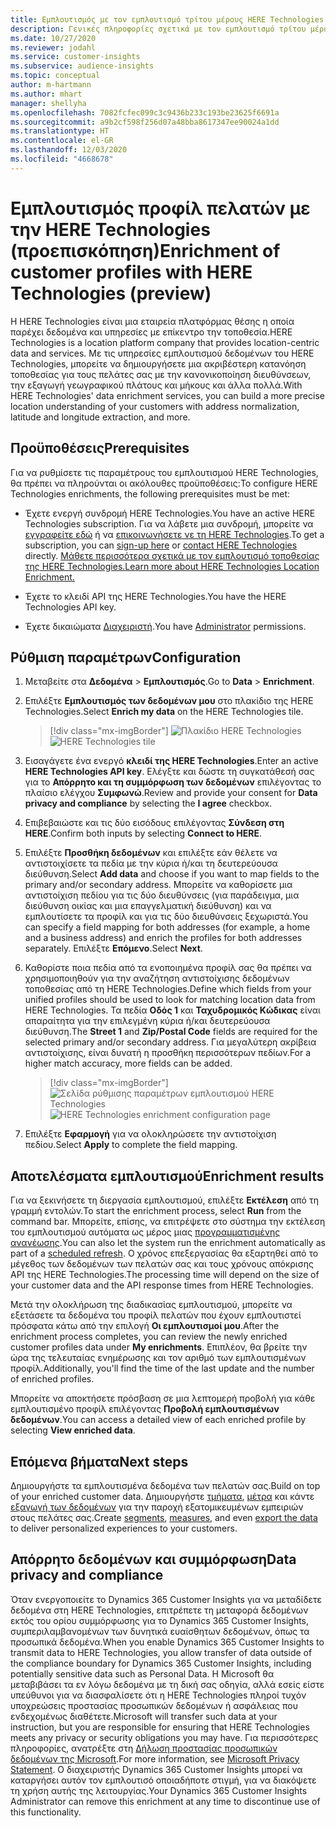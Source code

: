 ```yaml
---
title: Εμπλουτισμός με τον εμπλουτισμό τρίτου μέρους HERE Technologies
description: Γενικές πληροφορίες σχετικά με τον εμπλουτισμό τρίτου μέρους της HERE Technologies.
ms.date: 10/27/2020
ms.reviewer: jodahl
ms.service: customer-insights
ms.subservice: audience-insights
ms.topic: conceptual
author: m-hartmann
ms.author: mhart
manager: shellyha
ms.openlocfilehash: 7082fcfec099c3c9436b233c193be23625f6691a
ms.sourcegitcommit: a9b2cf598f256d07a48bba8617347ee90024a1dd
ms.translationtype: HT
ms.contentlocale: el-GR
ms.lasthandoff: 12/03/2020
ms.locfileid: "4668678"
---
```

# <a name="enrichment-of-customer-profiles-with-here-technologies-preview"></a><span data-ttu-id="b2397-103">Εμπλουτισμός προφίλ πελατών με την HERE Technologies (προεπισκόπηση)</span><span class="sxs-lookup"><span data-stu-id="b2397-103">Enrichment of customer profiles with HERE Technologies (preview)</span></span>

<span data-ttu-id="b2397-104">Η HERE Technologies είναι μια εταιρεία πλατφόρμας θέσης η οποία παρέχει δεδομένα και υπηρεσίες με επίκεντρο την τοποθεσία.</span><span class="sxs-lookup"><span data-stu-id="b2397-104">HERE Technologies is a location platform company that provides location-centric data and services.</span></span> <span data-ttu-id="b2397-105">Με τις υπηρεσίες εμπλουτισμού δεδομένων του HERE Technologies, μπορείτε να δημιουργήσετε μια ακριβέστερη κατανόηση τοποθεσίας για τους πελάτες σας με την κανονικοποίηση διευθύνσεων, την εξαγωγή γεωγραφικού πλάτους και μήκους και άλλα πολλά.</span><span class="sxs-lookup"><span data-stu-id="b2397-105">With HERE Technologies' data enrichment services, you can build a more precise location understanding of your customers with address normalization, latitude and longitude extraction, and more.</span></span>

## <a name="prerequisites"></a><span data-ttu-id="b2397-106">Προϋποθέσεις</span><span class="sxs-lookup"><span data-stu-id="b2397-106">Prerequisites</span></span>

<span data-ttu-id="b2397-107">Για να ρυθμίσετε τις παραμέτρους του εμπλουτισμού HERE Technologies, θα πρέπει να πληρούνται οι ακόλουθες προϋποθέσεις:</span><span class="sxs-lookup"><span data-stu-id="b2397-107">To configure HERE Technologies enrichments, the following prerequisites must be met:</span></span>

- <span data-ttu-id="b2397-108">Έχετε ενεργή συνδρομή HERE Technologies.</span><span class="sxs-lookup"><span data-stu-id="b2397-108">You have an active HERE Technologies subscription.</span></span> <span data-ttu-id="b2397-109">Για να λάβετε μια συνδρομή, μπορείτε να [εγγραφείτε εδώ](https://developer.here.com/sign-up?utm_medium=referral&utm_source=Microsoft-Dynamics-CI&create=Freemium-Basic) ή να [επικοινωνήσετε νε τη HERE Technologies](https://developer.here.com/help?utm_medium=referral&utm_source=Microsoft-Dynamics-CI#how-can-we-help-you).</span><span class="sxs-lookup"><span data-stu-id="b2397-109">To get a subscription, you can [sign-up here](https://developer.here.com/sign-up?utm_medium=referral&utm_source=Microsoft-Dynamics-CI&create=Freemium-Basic) or [contact HERE Technologies](https://developer.here.com/help?utm_medium=referral&utm_source=Microsoft-Dynamics-CI#how-can-we-help-you) directly.</span></span> [<span data-ttu-id="b2397-110">Μάθετε περισσότερα σχετικά με τον εμπλουτισμό τοποθεσίας της HERE Technologies.</span><span class="sxs-lookup"><span data-stu-id="b2397-110">Learn more about HERE Technologies Location Enrichment.</span></span>](https://developer.here.com/location-enrichment?cid=Dev-MicrosoftDynamics-DB-0-Dev-&utm_source=MicrosoftDynamics&utm_medium=referral&utm_campaign=Online_Dev_ReferralMicrosoft)

- <span data-ttu-id="b2397-111">Έχετε το κλειδί API της HERE Technologies.</span><span class="sxs-lookup"><span data-stu-id="b2397-111">You have the HERE Technologies API key.</span></span>

- <span data-ttu-id="b2397-112">Έχετε δικαιώματα [Διαχειριστή](permissions.md#administrator).</span><span class="sxs-lookup"><span data-stu-id="b2397-112">You have [Administrator](permissions.md#administrator) permissions.</span></span>

## <a name="configuration"></a><span data-ttu-id="b2397-113">Ρύθμιση παραμέτρων</span><span class="sxs-lookup"><span data-stu-id="b2397-113">Configuration</span></span>

1. <span data-ttu-id="b2397-114">Μεταβείτε στα **Δεδομένα** > **Εμπλουτισμός**.</span><span class="sxs-lookup"><span data-stu-id="b2397-114">Go to **Data** > **Enrichment**.</span></span>

1. <span data-ttu-id="b2397-115">Επιλέξτε **Εμπλουτισμός των δεδομένων μου** στο πλακίδιο της HERE Technologies.</span><span class="sxs-lookup"><span data-stu-id="b2397-115">Select **Enrich my data** on the HERE Technologies tile.</span></span>

   > [!div class="mx-imgBorder"]
   > <span data-ttu-id="b2397-116">![Πλακίδιο HERE Technologies](media/HERE-tile.png "Πλακίδιο HERE Technologies")</span><span class="sxs-lookup"><span data-stu-id="b2397-116">![HERE Technologies tile](media/HERE-tile.png "HERE Technologies tile")</span></span>

1. <span data-ttu-id="b2397-117">Εισαγάγετε ένα ενεργό **κλειδί της HERE Technologies**.</span><span class="sxs-lookup"><span data-stu-id="b2397-117">Enter an active **HERE Technologies API key**.</span></span> <span data-ttu-id="b2397-118">Ελέγξτε και δώστε τη συγκατάθεσή σας για το **Απόρρητο και τη συμμόρφωση των δεδομένων** επιλέγοντας το πλαίσιο ελέγχου **Συμφωνώ**.</span><span class="sxs-lookup"><span data-stu-id="b2397-118">Review and provide your consent for **Data privacy and compliance** by selecting the **I agree** checkbox.</span></span> 

1. <span data-ttu-id="b2397-119">Επιβεβαιώστε και τις δύο εισόδους επιλέγοντας **Σύνδεση στη HERE**.</span><span class="sxs-lookup"><span data-stu-id="b2397-119">Confirm both inputs by selecting **Connect to HERE**.</span></span>

1. <span data-ttu-id="b2397-120">Επιλέξτε **Προσθήκη δεδομένων** και επιλέξτε εάν θέλετε να αντιστοιχίσετε τα πεδία με την κύρια ή/και τη δευτερεύουσα διεύθυνση.</span><span class="sxs-lookup"><span data-stu-id="b2397-120">Select **Add data** and choose if you want to map fields to the primary and/or secondary address.</span></span> <span data-ttu-id="b2397-121">Μπορείτε να καθορίσετε μια αντιστοίχιση πεδίου για τις δύο διευθύνσεις (για παράδειγμα, μια διεύθυνση οικίας και μια επαγγελματική διεύθυνση) και να εμπλουτίσετε τα προφίλ και για τις δύο διευθύνσεις ξεχωριστά.</span><span class="sxs-lookup"><span data-stu-id="b2397-121">You can specify a field mapping for both addresses (for example, a home and a business address) and enrich the profiles for both addresses separately.</span></span> <span data-ttu-id="b2397-122">Επιλέξτε **Επόμενο**.</span><span class="sxs-lookup"><span data-stu-id="b2397-122">Select **Next**.</span></span>

1. <span data-ttu-id="b2397-123">Καθορίστε ποια πεδία από τα ενοποιημένα προφίλ σας θα πρέπει να χρησιμοποιηθούν για την αναζήτηση αντιστοίχισης δεδομένων τοποθεσίας από τη HERE Technologies.</span><span class="sxs-lookup"><span data-stu-id="b2397-123">Define which fields from your unified profiles should be used to look for matching location data from HERE Technologies.</span></span> <span data-ttu-id="b2397-124">Τα πεδία **Οδός 1** και **Ταχυδρομικός Κώδικας** είναι απαραίτητα για την επιλεγμένη κύρια ή/και δευτερεύουσα διεύθυνση.</span><span class="sxs-lookup"><span data-stu-id="b2397-124">The **Street 1** and **Zip/Postal Code** fields are required for the selected primary and/or secondary address.</span></span> <span data-ttu-id="b2397-125">Για μεγαλύτερη ακρίβεια αντιστοίχισης, είναι δυνατή η προσθήκη περισσότερων πεδίων.</span><span class="sxs-lookup"><span data-stu-id="b2397-125">For a higher match accuracy, more fields can be added.</span></span>

   > [!div class="mx-imgBorder"]
   > <span data-ttu-id="b2397-126">![Σελίδα ρύθμισης παραμέτρων εμπλουτισμού HERE Technologies](media/enrichment-HERE-configuration.png "Σελίδα ρύθμισης παραμέτρων εμπλουτισμού HERE Technologies")</span><span class="sxs-lookup"><span data-stu-id="b2397-126">![HERE Technologies enrichment configuration page](media/enrichment-HERE-configuration.png "HERE Technologies enrichment configuration page")</span></span>

1. <span data-ttu-id="b2397-127">Επιλέξτε **Εφαρμογή** για να ολοκληρώσετε την αντιστοίχιση πεδίου.</span><span class="sxs-lookup"><span data-stu-id="b2397-127">Select **Apply** to complete the field mapping.</span></span>

## <a name="enrichment-results"></a><span data-ttu-id="b2397-128">Αποτελέσματα εμπλουτισμού</span><span class="sxs-lookup"><span data-stu-id="b2397-128">Enrichment results</span></span>

<span data-ttu-id="b2397-129">Για να ξεκινήσετε τη διεργασία εμπλουτισμού, επιλέξτε **Εκτέλεση** από τη γραμμή εντολών.</span><span class="sxs-lookup"><span data-stu-id="b2397-129">To start the enrichment process, select **Run** from the command bar.</span></span> <span data-ttu-id="b2397-130">Μπορείτε, επίσης, να επιτρέψετε στο σύστημα την εκτέλεση του εμπλουτισμού αυτόματα ως μέρος μιας [προγραμματισμένης ανανέωσης](system.md#schedule-tab).</span><span class="sxs-lookup"><span data-stu-id="b2397-130">You can also let the system run the enrichment automatically as part of a [scheduled refresh](system.md#schedule-tab).</span></span> <span data-ttu-id="b2397-131">Ο χρόνος επεξεργασίας θα εξαρτηθεί από το μέγεθος των δεδομένων των πελατών σας και τους χρόνους απόκρισης API της HERE Technologies.</span><span class="sxs-lookup"><span data-stu-id="b2397-131">The processing time will depend on the size of your customer data and the API response times from HERE Technologies.</span></span>

<span data-ttu-id="b2397-132">Μετά την ολοκλήρωση της διαδικασίας εμπλουτισμού, μπορείτε να εξετάσετε τα δεδομένα του προφίλ πελατών που έχουν εμπλουτιστεί πρόσφατα κάτω από την επιλογή **Οι εμπλουτισμοί μου**.</span><span class="sxs-lookup"><span data-stu-id="b2397-132">After the enrichment process completes, you can review the newly enriched customer profiles data under **My enrichments**.</span></span> <span data-ttu-id="b2397-133">Επιπλέον, θα βρείτε την ώρα της τελευταίας ενημέρωσης και τον αριθμό των εμπλουτισμένων προφίλ.</span><span class="sxs-lookup"><span data-stu-id="b2397-133">Additionally, you'll find the time of the last update and the number of enriched profiles.</span></span>

<span data-ttu-id="b2397-134">Μπορείτε να αποκτήσετε πρόσβαση σε μια λεπτομερή προβολή για κάθε εμπλουτισμένο προφίλ επιλέγοντας **Προβολή εμπλουτισμένων δεδομένων**.</span><span class="sxs-lookup"><span data-stu-id="b2397-134">You can access a detailed view of each enriched profile by selecting **View enriched data**.</span></span>

## <a name="next-steps"></a><span data-ttu-id="b2397-135">Επόμενα βήματα</span><span class="sxs-lookup"><span data-stu-id="b2397-135">Next steps</span></span>

<span data-ttu-id="b2397-136">Δημιουργήστε τα εμπλουτισμένα δεδομένα των πελατών σας.</span><span class="sxs-lookup"><span data-stu-id="b2397-136">Build on top of your enriched customer data.</span></span> <span data-ttu-id="b2397-137">Δημιουργήστε [τμήματα](segments.md), [μέτρα](measures.md) και κάντε [εξαγωγή των δεδομένων](export-destinations.md) για την παροχή εξατομικευμένων εμπειριών στους πελάτες σας.</span><span class="sxs-lookup"><span data-stu-id="b2397-137">Create [segments](segments.md), [measures](measures.md), and even [export the data](export-destinations.md) to deliver personalized experiences to your customers.</span></span>

## <a name="data-privacy-and-compliance"></a><span data-ttu-id="b2397-138">Απόρρητο δεδομένων και συμμόρφωση</span><span class="sxs-lookup"><span data-stu-id="b2397-138">Data privacy and compliance</span></span>

<span data-ttu-id="b2397-139">Όταν ενεργοποιείτε το Dynamics 365 Customer Insights για να μεταδίδετε δεδομένα στη HERE Technologies, επιτρέπετε τη μεταφορά δεδομένων εκτός του ορίου συμμόρφωσης για το Dynamics 365 Customer Insights, συμπεριλαμβανομένων των δυνητικά ευαίσθητων δεδομένων, όπως τα προσωπικά δεδομένα.</span><span class="sxs-lookup"><span data-stu-id="b2397-139">When you enable Dynamics 365 Customer Insights to transmit data to HERE Technologies, you allow transfer of data outside of the compliance boundary for Dynamics 365 Customer Insights, including potentially sensitive data such as Personal Data.</span></span> <span data-ttu-id="b2397-140">Η Microsoft θα μεταβιβάσει τα εν λόγω δεδομένα με τη δική σας οδηγία, αλλά εσείς είστε υπεύθυνοι για να διασφαλίσετε ότι η HERE Technologies πληροί τυχόν υποχρεώσεις προστασίας προσωπικών δεδομένων ή ασφάλειας που ενδεχομένως διαθέτετε.</span><span class="sxs-lookup"><span data-stu-id="b2397-140">Microsoft will transfer such data at your instruction, but you are responsible for ensuring that HERE Technologies meets any privacy or security obligations you may have.</span></span> <span data-ttu-id="b2397-141">Για περισσότερες πληροφορίες, ανατρέξτε στη [Δήλωση προστασίας προσωπικών δεδομένων της Microsoft](https://go.microsoft.com/fwlink/?linkid=396732).</span><span class="sxs-lookup"><span data-stu-id="b2397-141">For more information, see [Microsoft Privacy Statement](https://go.microsoft.com/fwlink/?linkid=396732).</span></span>
<span data-ttu-id="b2397-142">Ο διαχειριστής Dynamics 365 Customer Insights μπορεί να καταργήσει αυτόν τον εμπλουτισό οποιαδήποτε στιγμή, για να διακόψετε τη χρήση αυτής της λειτουργίας.</span><span class="sxs-lookup"><span data-stu-id="b2397-142">Your Dynamics 365 Customer Insights Administrator can remove this enrichment at any time to discontinue use of this functionality.</span></span>

